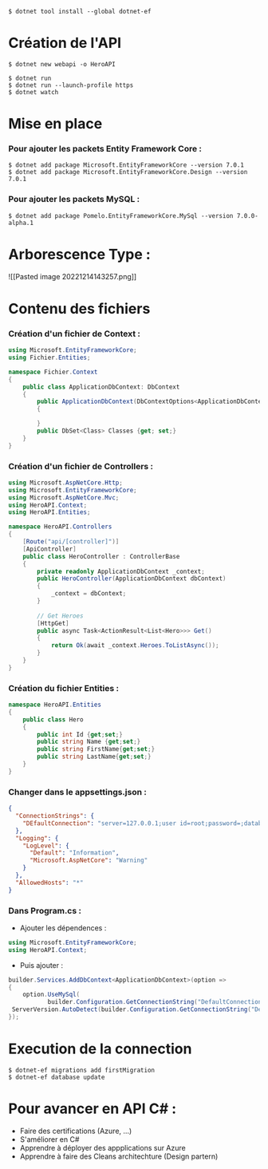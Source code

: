 ```
$ dotnet tool install --global dotnet-ef
```

# Création de l'API    

```  
$ dotnet new webapi -o HeroAPI

$ dotnet run
$ dotnet run --launch-profile https
$ dotnet watch
```

# Mise en place

### Pour ajouter les packets Entity Framework Core :
```
$ dotnet add package Microsoft.EntityFrameworkCore --version 7.0.1
$ dotnet add package Microsoft.EntityFrameworkCore.Design --version 7.0.1
```

### Pour ajouter les packets MySQL :
```
$ dotnet add package Pomelo.EntityFrameworkCore.MySql --version 7.0.0-alpha.1
```

# Arborescence Type :

![[Pasted image 20221214143257.png]]

# Contenu des fichiers

### Création d'un fichier de Context :
```C#
using Microsoft.EntityFrameworkCore;
using Fichier.Entities;

namespace Fichier.Context
{
    public class ApplicationDbContext: DbContext
    {
        public ApplicationDbContext(DbContextOptions<ApplicationDbContext> option): base(option)
        {

        }
        public DbSet<Class> Classes {get; set;}
    }
}
```

### Création d'un fichier de Controllers : 
```C#
using Microsoft.AspNetCore.Http;
using Microsoft.EntityFrameworkCore;
using Microsoft.AspNetCore.Mvc;
using HeroAPI.Context;
using HeroAPI.Entities;

namespace HeroAPI.Controllers
{
    [Route("api/[controller]")]
    [ApiController]
    public class HeroController : ControllerBase
    {
        private readonly ApplicationDbContext _context;
        public HeroController(ApplicationDbContext dbContext)
        {
            _context = dbContext;
        }
  
        // Get Heroes
        [HttpGet]
        public async Task<ActionResult<List<Hero>>> Get()
        {
            return Ok(await _context.Heroes.ToListAsync());
        }
    }
}
```

### Création du fichier Entities :
```C#
namespace HeroAPI.Entities
{
    public class Hero
    {
        public int Id {get;set;}
        public string Name {get;set;}
        public string FirstName{get;set;}
        public string LastName{get;set;}
    }
}
```

### Changer dans le appsettings.json :
```Json
{
  "ConnectionStrings": {
    "DEfaultConnection": "server=127.0.0.1;user id=root;password=;database=DbApplicationTest"
  },
  "Logging": {
    "LogLevel": {
      "Default": "Information",
      "Microsoft.AspNetCore": "Warning"
    }
  },
  "AllowedHosts": "*"
}
```

### Dans Program.cs :
- Ajouter les dépendences :
```C#
using Microsoft.EntityFrameworkCore;
using HeroAPI.Context;
```

- Puis ajouter :
```C#
builder.Services.AddDbContext<ApplicationDbContext>(option =>
{
    option.UseMySql(
	       builder.Configuration.GetConnectionString("DefaultConnection"),
 ServerVersion.AutoDetect(builder.Configuration.GetConnectionString("DefaultConnection")));
});
```

# Execution de la connection
```
$ dotnet-ef migrations add firstMigration
$ dotnet-ef database update
```


# Pour avancer en API C# :
- Faire des certifications (Azure, ...)
- S'améliorer en C#
- Apprendre à déployer des appplications sur Azure
- Apprendre à faire des Cleans architechture (Design partern)